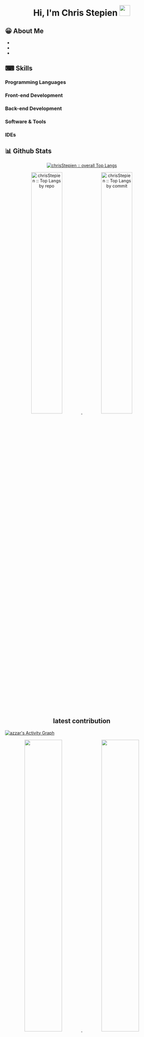 <h1 align="center"><b>Hi, I'm Chris Stepien </b><img src="https://media.giphy.com/media/hvRJCLFzcasrR4ia7z/giphy.gif" width="35"></h1>

## 😀 About Me

-  
- 
- 

## ⌨ Skills 
  
  ### Programming Languages
  
  ### Front-end Development
  
  ### Back-end Development
  
  ### Software & Tools
  
  ### IDEs
  
  

## 📊 Github Stats
<p align="center">
  <a href="https://github.com/chrisStepien/">
    <img src="https://github-readme-stats.vercel.app/api/top-langs/?username=chrisStepien&langs_count=6&theme=windows-dark&layout=compact&hide_border=true" alt="chrisStepien :: overall Top Langs "/>
  </a>
</p>
<p align="center">
  <a href="https://github.com/1999AZZAR/">
    <img width="45%" src="https://github-profile-summary-cards.vercel.app/api/cards/repos-per-language?username=chrisStepien&theme=gruvbox&layout=compact&hide_border=true" alt="chrisStepien :: Top Langs by repo" />
    <img width="45%" src="https://github-profile-summary-cards.vercel.app/api/cards/most-commit-language?username=chrisStepien&theme=gruvbox&layout=compact&hide_border=true" alt="chrisStepien :: Top Langs by commit" />
  </a>
</p>
<h2 align="center"> latest contribution </h2>
<a href="https://github.com/ashutosh00710/github-readme-activity-graph">
  <img alt="azzar's Activity Graph" src="https://activity-graph.herokuapp.com/graph/?username=chrisStepien&bg_color=000&color=fff&line=00E676&point=fff&hide_border=true" />
</a>
<p align="center">
  <a href="https://github.com/chrisStepien/">
    <img width="49.5%" src="https://github-readme-stats.vercel.app/api?username=chrisStepien&show_icons=true&theme=gruvbox&hide_border=true" />
    <img width="49.5%" src="https://github-readme-streak-stats.herokuapp.com?user=chrisStepien&theme=windows-dark&border_radius=5" />
  </a>
</p>
